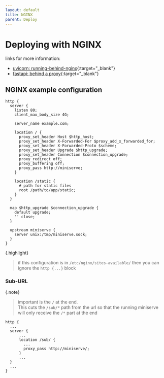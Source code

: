 ```yaml
---
layout: default
title: NGINX
parent: Deploy
---
```


# Deploying with NGINX

links for more information:

* [uvicorn: running-behind-nginx](https://www.uvicorn.org/deployment/#running-behind-nginx){:target="_blank"}
* [fastapi: behind a proxy](https://fastapi.tiangolo.com/advanced/behind-a-proxy/#behind-a-proxy){:target="_blank"}

## NGINX example configuration

```nginx
http {
  server {
    listen 80;
    client_max_body_size 4G;

    server_name example.com;

    location / {
      proxy_set_header Host $http_host;
      proxy_set_header X-Forwarded-For $proxy_add_x_forwarded_for;
      proxy_set_header X-Forwarded-Proto $scheme;
      proxy_set_header Upgrade $http_upgrade;
      proxy_set_header Connection $connection_upgrade;
      proxy_redirect off;
      proxy_buffering off;
      proxy_pass http://miniserve;
    }

    location /static {
      # path for static files
      root /path/to/app/static;
    }
  }

  map $http_upgrade $connection_upgrade {
    default upgrade;
    '' close;
  }

  upstream miniserve {
    server unix:/tmp/miniserve.sock;
  }
}
```

{.highlight}
> if this configuration is in `/etc/nginx/sites-available/` then you can ignore the `http {...}` block

### Sub-URL

{.note}
> important is the `/` at the end.<br/>
> This cuts the `/sub/*` path from the url so that the running miniserve will only receive the `/*` part at the end

```nginx
http {
  ...
  server {
      ...
      location /sub/ {
        ...
        proxy_pass http://miniserve/;
      }
      ...
  }
  ...
}
```
